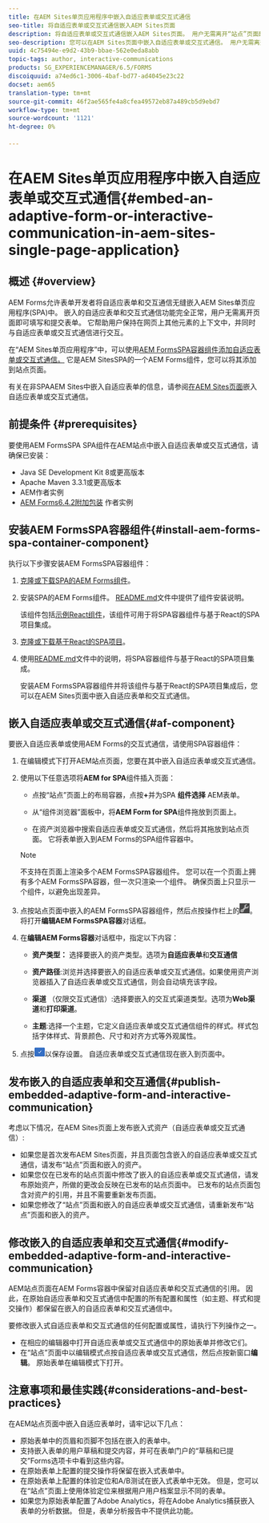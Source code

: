 ```yaml
---
title: 在AEM Sites单页应用程序中嵌入自适应表单或交互式通信
seo-title: 将自适应表单或交互式通信嵌入AEM Sites页面
description: 将自适应表单或交互式通信嵌入AEM Sites页面。 用户无需离开“站点”页面即可填写和提交表单。
seo-description: 您可以在AEM Sites页面中嵌入自适应表单或交互式通信。 用户无需离开“站点”页面即可填写和提交表单。
uuid: 4c75494e-e9d2-43b9-bbae-562e0eda8abb
topic-tags: author, interactive-communications
products: SG_EXPERIENCEMANAGER/6.5/FORMS
discoiquuid: a74ed6c1-3006-4baf-bd77-ad4045e23c22
docset: aem65
translation-type: tm+mt
source-git-commit: 46f2ae565fe4a8cfea49572eb87a489cb5d9ebd7
workflow-type: tm+mt
source-wordcount: '1121'
ht-degree: 0%

---
```



# 在AEM Sites单页应用程序中嵌入自适应表单或交互式通信{#embed-an-adaptive-form-or-interactive-communication-in-aem-sites-single-page-application}

## 概述 {#overview}

AEM Forms允许表单开发者将自适应表单和交互通信无缝嵌入AEM Sites单页应用程序(SPA)中。 嵌入的自适应表单和交互式通信功能完全正常，用户无需离开页面即可填写和提交表单。 它帮助用户保持在网页上其他元素的上下文中，并同时与自适应表单或交互式通信进行交互。

在“AEM Sites单页应用程序”中，可以使用[AEM FormsSPA容器组件](../../forms/using/embed-adaptive-form-aem-sites-spa.md#af-component)[添加自适应表单或交互式通信。](../../forms/using/embed-adaptive-form-aem-sites-spa.md#af-component) 它是AEM SitesSPA的一个AEM Forms组件，您可以将其添加到站点页面。

有关在非SPAAEM Sites中嵌入自适应表单的信息，请参阅[在AEM Sites页面](/help/forms/using/embed-adaptive-form-aem-sites.md)嵌入自适应表单或交互式通信。

## 前提条件 {#prerequisites}

要使用AEM FormsSPA SPA组件在AEM站点中嵌入自适应表单或交互式通信，请确保已安装：

* Java SE Development Kit 8或更高版本
* Apache Maven 3.3.1或更高版本
* AEM作者实例
* [AEM Forms6.4.2附加包装](https://helpx.adobe.com/cn/aem-forms/kb/aem-forms-releases.html) 作者实例

## 安装AEM FormsSPA容器组件{#install-aem-forms-spa-container-component}

执行以下步骤安装AEM FormsSPA容器组件：

1. [克隆或下载SPA的AEM Forms组件](https://github.com/Adobe-Marketing-Cloud/aem-forms/tree/master/forms-spa)。
1. 安装SPA的AEM Forms组件。 [README.md](https://github.com/Adobe-Marketing-Cloud/aem-forms/tree/master/forms-spa#aem-form-component)文件中提供了组件安装说明。

   该组件包括[示例React组件](https://github.com/Adobe-Marketing-Cloud/aem-forms/tree/master/forms-spa/react-component)，该组件可用于将SPA容器组件与基于React的SPA项目集成。

1. [克隆或下载基于React的SPA项目](https://github.com/adobe/aem-sample-we-retail-journal)。
1. 使用[README.md](https://github.com/Adobe-Marketing-Cloud/aem-forms/tree/master/forms-spa/react-component#aem-form-react-component-for-spa---editor)文件中的说明，将SPA容器组件与基于React的SPA项目集成。

   安装AEM FormsSPA容器组件并将该组件与基于React的SPA项目集成后，您可以在AEM Sites页面中嵌入自适应表单和交互式通信。

## 嵌入自适应表单或交互式通信{#af-component}

要嵌入自适应表单或使用AEM Forms的交互式通信，请使用SPA容器组件：

1. 在编辑模式下打开AEM站点页面，您要在其中嵌入自适应表单或交互式通信。
1. 使用以下任意选项将&#x200B;**AEM for SPA**&#x200B;组件插入页面：

   * 点按“站点”页面上的布局容器，点按&#x200B;**+**&#x200B;并为SPA **组件选择** AEM表单。

   * 从“组件浏览器”面板中，将&#x200B;**AEM Form for SPA**&#x200B;组件拖放到页面上。
   * 在资产浏览器中搜索自适应表单或交互式通信，然后将其拖放到站点页面。 它将表单嵌入到AEM Forms的SPA组件容器中。

   >[!NOTE]
   >
   >不支持在页面上渲染多个AEM FormsSPA容器组件。 您可以在一个页面上拥有多个AEM FormsSPA容器，但一次只渲染一个组件。 确保页面上只显示一个组件，以避免出现差异。

1. 点按站点页面中嵌入的AEM FormsSPA容器组件，然后点按操作栏上的![settings_icon](assets/settings_icon.png)。 将打开&#x200B;**编辑AEM FormsSPA容器**&#x200B;对话框。
1. 在&#x200B;**编辑AEM Forms容器**&#x200B;对话框中，指定以下内容：

   * **资产类型：** 选择要嵌入的资产类型。选项为&#x200B;**自适应表单**&#x200B;和&#x200B;**交互通信**

   * **资产路径**:浏览并选择要嵌入的自适应表单或交互式通信。如果使用资产浏览器插入了自适应表单或交互式通信，则会自动填充该字段。
   * **渠道** （仅限交互式通信）:选择要嵌入的交互式渠道类型。选项为&#x200B;**Web渠道**&#x200B;和&#x200B;**打印渠道**。

   * **主题**:选择一个主题，它定义自适应表单或交互式通信组件的样式。样式包括字体样式、背景颜色、尺寸和对齐方式等外观属性。

1. 点按![done_icon](assets/done_icon.png)以保存设置。 自适应表单或交互式通信现在嵌入到页面中。

## 发布嵌入的自适应表单和交互通信{#publish-embedded-adaptive-form-and-interactive-communication}

考虑以下情况，在AEM Sites页面上发布嵌入式资产（自适应表单或交互式通信）:

* 如果您是首次发布AEM Sites页面，并且页面包含嵌入的自适应表单或交互式通信，请发布“站点”页面和嵌入的资产。
* 如果您仅在已发布的站点页面中修改了嵌入的自适应表单或交互式通信，请发布原始资产，所做的更改会反映在已发布的站点页面中。 已发布的站点页面包含对资产的引用，并且不需要重新发布页面。
* 如果您修改了“站点”页面和嵌入的自适应表单或交互式通信，请重新发布“站点”页面和嵌入的资产。

## 修改嵌入的自适应表单和交互式通信{#modify-embedded-adaptive-form-and-interactive-communication}

AEM站点页面在AEM Forms容器中保留对自适应表单和交互式通信的引用。 因此，在原始自适应表单和交互式通信中配置的所有配置和属性（如主题、样式和提交操作）都保留在嵌入的自适应表单和交互式通信中。

要修改嵌入式自适应表单和交互式通信的任何配置或属性，请执行下列操作之一。

* 在相应的编辑器中打开自适应表单或交互式通信中的原始表单并修改它们。
* 在“站点”页面中以编辑模式点按自适应表单或交互式通信，然后点按新窗口&#x200B;**编辑**。 原始表单在编辑模式下打开。

## 注意事项和最佳实践{#considerations-and-best-practices}

在AEM站点页面中嵌入自适应表单时，请牢记以下几点：

* 原始表单中的页眉和页脚不包括在嵌入的表单中。
* 支持嵌入表单的用户草稿和提交内容，并可在表单门户的“草稿和已提交”Forms选项卡中看到这些内容。
* 在原始表单上配置的提交操作将保留在嵌入式表单中。
* 在原始表单上配置的体验定位和A/B测试在嵌入式表单中无效。 但是，您可以在“站点”页面上使用体验定位来根据用户用户档案显示不同的表单。
* 如果您为原始表单配置了Adobe Analytics，将在Adobe Analytics捕获嵌入表单的分析数据。 但是，表单分析报告中不提供此功能。

